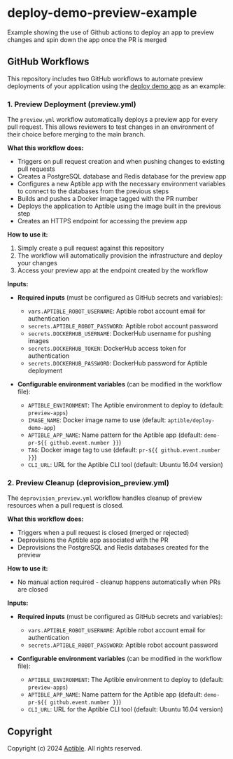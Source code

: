 
# deploy-demo-preview-example
Example showing the use of Github actions to deploy an app to preview changes and spin down the app once the PR is merged
## GitHub Workflows

This repository includes two GitHub workflows to automate preview deployments of your application using the [deploy demo app](https://github.com/aptible/deploy-demo-app) as an example:

### 1. Preview Deployment (preview.yml)

The `preview.yml` workflow automatically deploys a preview app for every pull request. This allows reviewers to test changes in an environment of their choice before merging to the main branch.

**What this workflow does:**
- Triggers on pull request creation and when pushing changes to existing pull requests
- Creates a PostgreSQL database and Redis database for the preview app
- Configures a new Aptible app with the necessary environment variables to connect to the databases from the previous steps
- Builds and pushes a Docker image tagged with the PR number
- Deploys the application to Aptible using the image built in the previous step
- Creates an HTTPS endpoint for accessing the preview app

**How to use it:**
1. Simply create a pull request against this repository
2. The workflow will automatically provision the infrastructure and deploy your changes
3. Access your preview app at the endpoint created by the workflow

**Inputs:**
- **Required inputs** (must be configured as GitHub secrets and variables):
  - `vars.APTIBLE_ROBOT_USERNAME`: Aptible robot account email for authentication
  - `secrets.APTIBLE_ROBOT_PASSWORD`: Aptible robot account password
  - `secrets.DOCKERHUB_USERNAME`: DockerHub username for pushing images
  - `secrets.DOCKERHUB_TOKEN`: DockerHub access token for authentication
  - `secrets.DOCKERHUB_PASSWORD`: DockerHub password for Aptible deployment

- **Configurable environment variables** (can be modified in the workflow file):
  - `APTIBLE_ENVIRONMENT`: The Aptible environment to deploy to (default: `preview-apps`)
  - `IMAGE_NAME`: Docker image name to use (default: `aptible/deploy-demo-app`)
  - `APTIBLE_APP_NAME`: Name pattern for the Aptible app (default: `demo-pr-${{ github.event.number }}`)
  - `TAG`: Docker image tag to use (default: `pr-${{ github.event.number }}`)
  - `CLI_URL`: URL for the Aptible CLI tool (default: Ubuntu 16.04 version)

### 2. Preview Cleanup (deprovision_preview.yml)

The `deprovision_preview.yml` workflow handles cleanup of preview resources when a pull request is closed.

**What this workflow does:**
- Triggers when a pull request is closed (merged or rejected)
- Deprovisions the Aptible app associated with the PR
- Deprovisions the PostgreSQL and Redis databases created for the preview

**How to use it:**
- No manual action required - cleanup happens automatically when PRs are closed

**Inputs:**
- **Required inputs** (must be configured as GitHub secrets and variables):
  - `vars.APTIBLE_ROBOT_USERNAME`: Aptible robot account email for authentication
  - `secrets.APTIBLE_ROBOT_PASSWORD`: Aptible robot account password

- **Configurable environment variables** (can be modified in the workflow file):
  - `APTIBLE_ENVIRONMENT`: The Aptible environment to deploy to (default: `preview-apps`)
  - `APTIBLE_APP_NAME`: Name pattern for the Aptible app (default: `demo-pr-${{ github.event.number }}`)
  - `CLI_URL`: URL for the Aptible CLI tool (default: Ubuntu 16.04 version)

## Copyright

Copyright (c) 2024 [Aptible](https://www.aptible.com). All rights reserved.


